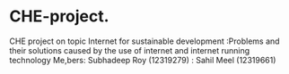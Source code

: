 # CHE-project.
CHE project on topic Internet for sustainable  development :Problems and their solutions caused by the use of internet and internet running technology
Me,bers: Subhadeep Roy (12319279) : Sahil Meel (12319661)
